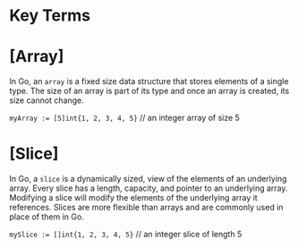 # Key Terms

# [Array]
In Go, an `array` is a fixed size data structure that stores elements of a single type. 
The size of an array is part of its type and once an array is created, its size cannot 
change.

`myArray := [5]int{1, 2, 3, 4, 5}`  // an integer array of size 5

# [Slice]
In Go, a `slice` is a dynamically sized, view of the elements of an underlying array. 
Every slice has a length, capacity, and pointer to an underlying array. Modifying a 
slice will modify the elements of the underlying array it references. Slices are more 
flexible than arrays and are commonly used in place of them in Go.

`mySlice := []int{1, 2, 3, 4, 5}`  // an integer slice of length 5